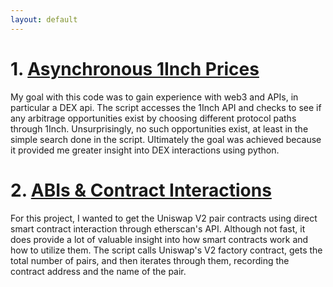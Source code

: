 ```yaml
---
layout: default
---
```



# 1. [Asynchronous 1Inch Prices](https://github.com/rggs/crypto/blob/main/async_1inch_prices.py)  
 My goal with this code was to gain experience with web3 and APIs, in particular a DEX api. The script accesses the 1Inch API and checks to see if any arbitrage
 opportunities exist by choosing different protocol paths through 1Inch. Unsurprisingly, no such opportunities exist, at least in the simple search done in the 
 script. Ultimately the goal was achieved because it provided me greater insight into DEX interactions using python.  


# 2. [ABIs & Contract Interactions](https://github.com/rggs/crypto/blob/main/abi_contract_interactions.py)  
 For this project, I wanted to get the Uniswap V2 pair contracts using direct smart contract interaction through etherscan's API. Although not fast, 
 it does provide a lot of valuable insight into how smart contracts work and how to utilize them. The script calls Uniswap's V2 
 factory contract, gets the total number of pairs, and then iterates through them, recording the contract address and the name of the pair. 
 
 
 
 
